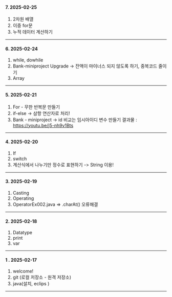 #### 7. 2025-02-25
1. 2차원 배열
2. 이중 for문
3. 누적 데이터 계산하기

---
#### 6. 2025-02-24
1. while, dowhile
2. Bank-miniproject Upgrade -> 잔액이 마이너스 되지 않도록 하기, 중복코드 줄이기
3. Array

---
#### 5. 2025-02-21
1. For - 무한 반복문 만들기
2. if-else -> 삼항 연산자로 처리!
4. Bank - miniproject -> id 비교는 임시아이디 변수 만들기
   결과물 : https://youtu.be/j5-nh9v1Bts

---
#### 4. 2025-02-20
1. If
2. switch
3. 계산식에서 나누기만 정수로 표현하기 -> String 이용!

---
#### 3. 2025-02-19
1. Casting
2. Operating
3. OperatorEx002.java => .charAt() 오류해결 

---
#### 2. 2025-02-18
1. Datatype
2. print
3. var

---
#### 1 . 2025-02-17 
1. welcome!
2. git (로컬 저장소 - 원격 저장소)
3. java(설치, eclips )
   
---
